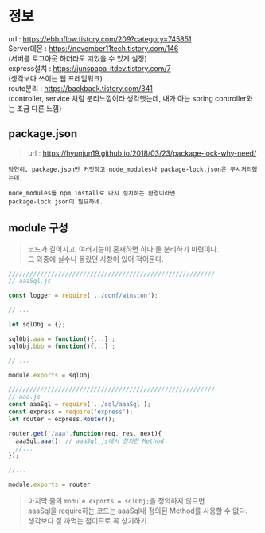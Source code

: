 # 정보

url : https://ebbnflow.tistory.com/209?category=745851 <br>
Server데몬 : https://november11tech.tistory.com/146 <br>
(서버를 로그아웃 하더라도 떠있을 수 있게 설정)<br>
express설치 : https://junspapa-itdev.tistory.com/7 <br>
(생각보다 쓰이는 웹 프레임워크)<br>
route분리 : https://backback.tistory.com/341 <br>
(controller, service 처럼 분리느낌이라 생각했는데, 내가 아는 spring controller와는 조금 다른 느낌) <br>

## package.json
> url : https://hyunjun19.github.io/2018/03/23/package-lock-why-need/ <br>

```
당연히, package.json만 커밋하고 node_modules나 package-lock.json은 무시처리했는데,

node_modules를 npm install로 다시 설치하는 환경이라면 
package-lock.json이 필요하네.

```

## module 구성
> 코드가 길어지고, 여러기능이 혼재하면 하나 둘 분리하기 마련이다. <br>
> 그 와중에 실수나 몰랐던 사항이 있어 적어둔다. <br>

```javascript
//////////////////////////////////////////////////////////
// aaaSql.js

const logger = require('../conf/winston');

// ...

let sqlObj = {};

sqlObj.aaa = function(){...} ;
sqlObj.bbb = function(){...} ;

// ...

module.exports = sqlObj;

//////////////////////////////////////////////////////////
// aaa.js
const aaaSql = require('../sql/aaaSql');
const express = require('express');
let router = express.Router();

router.get('/aaa',function(req, res, next){
  aaaSql.aaa(); // aaaSql.js에서 정의한 Method
  //...
});

//...

module.exports = router

```
> 마지막 줄의 `module.exports = sqlObj;`을 정의하지 않으면 <br>
> aaaSql을 require하는 코드는 aaaSql내 정의된 Method를 사용할 수 없다. <br>
> 생각보다 잘 까먹는 점이므로 꼭 상기하기.<br>
